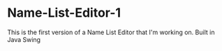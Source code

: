 # Name-List-Editor-1
This is the first version of a Name List Editor that I'm working on. Built in Java Swing
